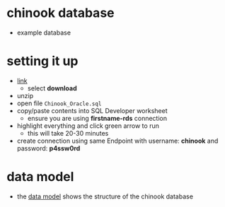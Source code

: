 # chinook database
* example database

# setting it up
* [link](https://chinookdatabase.codeplex.com/)
  * select **download**
* unzip
* open file `Chinook_Oracle.sql`
* copy/paste contents into SQL Developer worksheet
  * ensure you are using **firstname-rds** connection
* highlight everything and click green arrow to run
  * this will take 20-30 minutes
* create connection using same Endpoint with username: **chinook** and password: **p4ssw0rd**


# data model
* the [data model](https://chinookdatabase.codeplex.com/wikipage?title=Chinook_Schema&referringTitle=Documentation) shows the structure of the chinook database

